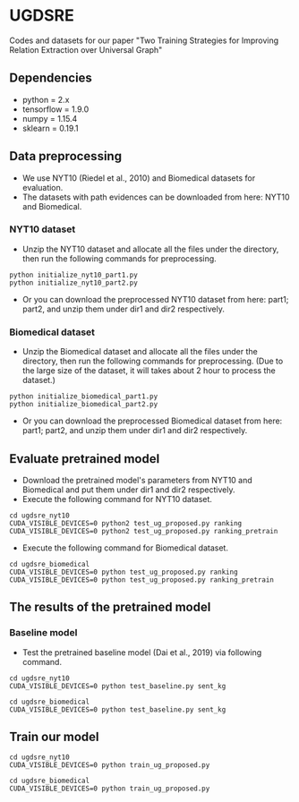 # UGDSRE
Codes and datasets for our paper "Two Training Strategies for Improving Relation Extraction over Universal Graph"
## Dependencies
- python = 2.x
- tensorflow = 1.9.0
- numpy = 1.15.4
- sklearn = 0.19.1
## Data preprocessing
- We use NYT10 (Riedel et al., 2010) and Biomedical datasets for evaluation.
- The datasets with path evidences can be downloaded from here: NYT10 and Biomedical.
### NYT10 dataset
- Unzip the NYT10 dataset and allocate all the files under the directory, then run the following commands for preprocessing.
~~~
python initialize_nyt10_part1.py
python initialize_nyt10_part2.py
~~~
- Or you can download the preprocessed NYT10 dataset from here: part1; part2, and unzip them under dir1 and dir2 respectively.
### Biomedical dataset
- Unzip the Biomedical dataset and allocate all the files under the directory, then run the following commands for preprocessing. (Due to the large size of the dataset, it will takes about 2 hour to process the dataset.)
~~~
python initialize_biomedical_part1.py
python initialize_biomedical_part2.py
~~~
- Or you can download the preprocessed Biomedical dataset from here: part1; part2, and unzip them under dir1 and dir2 respectively.
## Evaluate pretrained model
- Download the pretrained model's parameters from NYT10 and Biomedical and put them under dir1 and dir2 respectively.
- Execute the following command for NYT10 dataset.
~~~
cd ugdsre_nyt10
CUDA_VISIBLE_DEVICES=0 python2 test_ug_proposed.py ranking
CUDA_VISIBLE_DEVICES=0 python2 test_ug_proposed.py ranking_pretrain
~~~
- Execute the following command for Biomedical dataset.
~~~
cd ugdsre_biomedical
CUDA_VISIBLE_DEVICES=0 python test_ug_proposed.py ranking
CUDA_VISIBLE_DEVICES=0 python test_ug_proposed.py ranking_pretrain
~~~
## The results of the pretrained model
### Baseline model
- Test the pretrained baseline model (Dai et al., 2019) via following command.
~~~
cd ugdsre_nyt10
CUDA_VISIBLE_DEVICES=0 python test_baseline.py sent_kg
~~~
~~~
cd ugdsre_biomedical
CUDA_VISIBLE_DEVICES=0 python test_baseline.py sent_kg
~~~
## Train our model
~~~
cd ugdsre_nyt10
CUDA_VISIBLE_DEVICES=0 python train_ug_proposed.py
~~~
~~~
cd ugdsre_biomedical
CUDA_VISIBLE_DEVICES=0 python train_ug_proposed.py
~~~
